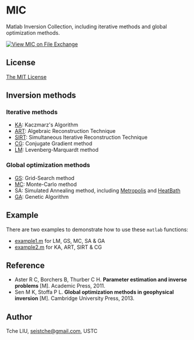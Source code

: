 # MIC

Matlab Inversion Collection, including iterative methods and global optimization methods.

[![View MIC on File Exchange](https://www.mathworks.com/matlabcentral/images/matlab-file-exchange.svg)](https://ww2.mathworks.cn/matlabcentral/fileexchange/78390-mic)

## License

[The MIT License](https://tchel.mit-license.org)

## Inversion methods

### Iterative methods
- [KA](Kaczmarz.m): Kaczmarz's Algorithm
- [ART](ART.m): Algebraic Reconstruction Technique
- [SIRT](SIRT.m): Simultaneous Iterative Reconstruction Technique
- [CG](ConjugateGradient.m): Conjugate Gradient method
- [LM](LevenbergMarquardt.m): Levenberg-Marquardt method
### Global optimization methods

- [GS](HighorderGridsearch.m): Grid-Search method
- [MC](MonteCarlo.m): Monte-Carlo method
- SA: Simulated Annealing method, including [Metropolis](Metropolis.m) and [HeatBath](HeatBath.m)
- [GA](StandardGeneticAlgorithm.m): Genetic Algorithm

## Example

There are two examples to demonstrate how to use these `matlab` functions:

- [example1.m](example1.m) for LM, GS, MC, SA & GA
- [example2.m](example2.m) for KA, ART, SIRT & CG

## Reference

- Aster R C, Borchers B, Thurber C H. **Parameter estimation and inverse problems** [M]. Academic Press, 2011.
- Sen M K, Stoffa P L. **Global optimization methods in geophysical inversion** [M]. Cambridge University Press, 2013.

## Author

Tche LIU, seistche@gmail.com, USTC
